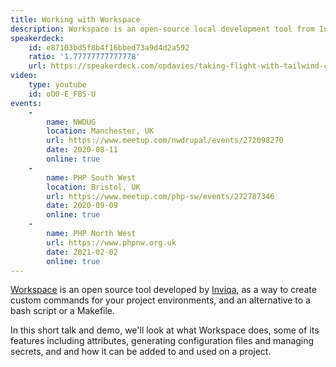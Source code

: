 ```yaml
---
title: Working with Workspace
description: Workspace is an open-source local development tool from Inviqa. This talk covers what it is, what it does, and how to use it in your PHP project.
speakerdeck:
    id: e87103bd5f8b4f16bbed73a9d4d2a592
    ratio: '1.77777777777778'
    url: https://speakerdeck.com/opdavies/taking-flight-with-tailwind-css
video:
    type: youtube
    id: oO0-E_FBS-U
events:
    -
        name: NWDUG
        location: Manchester, UK
        url: https://www.meetup.com/nwdrupal/events/272098270
        date: 2020-08-11
        online: true
    -
        name: PHP South West
        location: Bristol, UK
        url: https://www.meetup.com/php-sw/events/272787346
        date: 2020-09-09
        online: true
    -
        name: PHP North West
        url: https://www.phpnw.org.uk
        date: 2021-02-02
        online: true
---
```


[Workspace](https://github.com/my127/workspace) is an open source tool developed by [Inviqa](https://inviqa.com), as a way to create custom commands for your project environments, and an alternative to a bash script or a Makefile.

In this short talk and demo, we'll look at what Workspace does, some of its features including attributes, generating configuration files and managing secrets, and and how it can be added to and used on a project.
